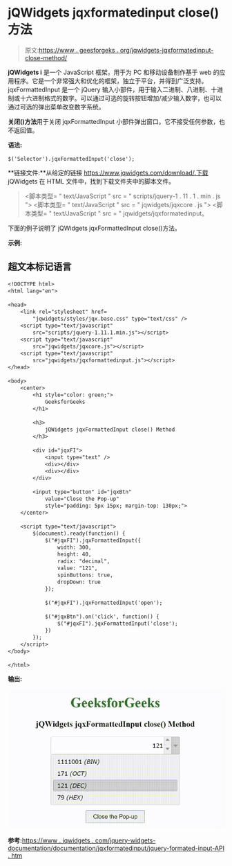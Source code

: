 # jQWidgets jqxformatedinput close()方法

> 原文:[https://www . geesforgeks . org/jqwidgets-jqxformatedinput-close-method/](https://www.geeksforgeeks.org/jqwidgets-jqxformattedinput-close-method/)

**jQWidgets i** 是一个 JavaScript 框架，用于为 PC 和移动设备制作基于 web 的应用程序。它是一个非常强大和优化的框架，独立于平台，并得到广泛支持。jqxFormattedInput 是一个 jQuery 输入小部件，用于输入二进制、八进制、十进制或十六进制格式的数字。可以通过可选的旋转按钮增加/减少输入数字，也可以通过可选的弹出菜单改变数字系统。

**关闭()方法**用于关闭 jqxFormattedInput 小部件弹出窗口。它不接受任何参数，也不返回值。

**语法:**

```
$('Selector').jqxFormattedInput('close'); 
```

**链接文件:**从给定的链接 https://www.jqwidgets.com/download/.下载 jQWidgets 在 HTML 文件中，找到下载文件夹中的脚本文件。

> <link rel="”stylesheet”" href="”jqwidgets/styles/jqx.base.css”" type="”text/css”">
> <脚本类型= " text/JavaScript " src = " scripts/jquery-1 . 11 . 1 . min . js "></脚本类型>
> <脚本类型= " text/JavaScript " src = " jqwidgets/jqxcore . js "></脚本类型>
> <脚本类型= " text/JavaScript " src = " jqwidgets/jqxformatedinput。

下面的例子说明了 jQWidgets jqxFormattedInput close()方法。

**示例:**

## 超文本标记语言

```
<!DOCTYPE html>
<html lang="en">

<head>
    <link rel="stylesheet" href=
        "jqwidgets/styles/jqx.base.css" type="text/css" />
    <script type="text/javascript" 
        src="scripts/jquery-1.11.1.min.js"></script>
    <script type="text/javascript" 
        src="jqwidgets/jqxcore.js"></script>
    <script type="text/javascript" 
        src="jqwidgets/jqxformattedinput.js"></script>
</head>

<body>
    <center>
        <h1 style="color: green;">
            GeeksforGeeks
        </h1>

        <h3>
            jQWidgets jqxFormattedInput close() Method
        </h3>

        <div id="jqxFI">
            <input type="text" />
            <div></div>
            <div></div>
        </div>

        <input type="button" id="jqxBtn" 
            value="Close the Pop-up" 
            style="padding: 5px 15px; margin-top: 130px;">        
    </center>

    <script type="text/javascript">
        $(document).ready(function() {
            $("#jqxFI").jqxFormattedInput({
                width: 300,
                height: 40,
                radix: "decimal",
                value: "121",
                spinButtons: true,
                dropDown: true
            });

            $("#jqxFI").jqxFormattedInput('open');

            $("#jqxBtn").on('click', function() {
                $("#jqxFI").jqxFormattedInput('close');
            })
        });
    </script>
</body>

</html>
```

**输出:**

![](img/f3ba9f4d872ea9facaf3d5aff7411cc8.png)

**参考:**[https://www . jqwidgets . com/jquery-widgets-documentation/documentation/jqxformatedinput/jquery-formated-input-API . htm](https://www.jqwidgets.com/jquery-widgets-documentation/documentation/jqxformattedinput/jquery-formatted-input-api.htm)
